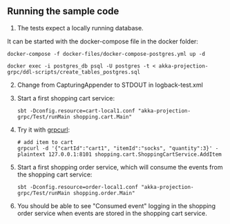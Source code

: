 ## Running the sample code

1. The tests expect a locally running database.

It can be started with the docker-compose file in the docker folder:

```
docker-compose -f docker-files/docker-compose-postgres.yml up -d
```

```
docker exec -i postgres_db psql -U postgres -t < akka-projection-grpc/ddl-scripts/create_tables_postgres.sql
```

2. Change from CapturingAppender to STDOUT in logback-test.xml

3. Start a first shopping cart service:

    ```shell
    sbt -Dconfig.resource=cart-local1.conf "akka-projection-grpc/Test/runMain shopping.cart.Main"
    ```

4. Try it with [grpcurl](https://github.com/fullstorydev/grpcurl):

    ```shell
    # add item to cart
    grpcurl -d '{"cartId":"cart1", "itemId":"socks", "quantity":3}' -plaintext 127.0.0.1:8101 shopping.cart.ShoppingCartService.AddItem
    ```
5. Start a first shopping order service, which will consume the events from the shopping cart service:

    ```shell
    sbt -Dconfig.resource=order-local1.conf "akka-projection-grpc/Test/runMain shopping.order.Main"
    ```
   
6. You should be able to see "Consumed event" logging in the shopping order service when events are stored in the shopping cart service.
